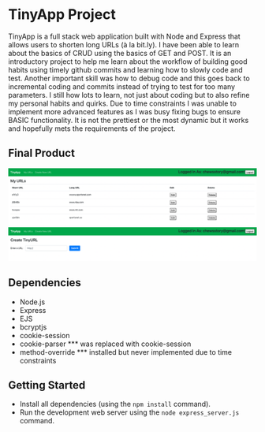 # TinyApp Project

TinyApp is a full stack web application built with Node and Express that allows users to shorten long URLs (à la bit.ly). I have been able to learn about the basics of CRUD using the basics of GET and POST. It is an introductory project to
help me learn about the workflow of building good habits using timely github commits and learning how to slowly code and 
test. Another important skill was how to debug code and this goes back to incremental coding and commits instead of trying to test for too many parameters. I still how lots to learn, not just about coding but to also refine my personal habits and quirks.  Due to time constraints I was unable to implement more advanced features as I was busy fixing bugs to ensure BASIC functionality. It is not the prettiest or the most dynamic but it works and hopefully mets the requirements of the project.

## Final Product

!["screenshot of URL index"](https://github.com/trickstyle89/tinyapp/blob/main/docs/tinyAppURLindex.png)
!["screenshot of New URL form"](https://github.com/trickstyle89/tinyapp/blob/main/docs/tinyAppNewURL.png)

## Dependencies

- Node.js
- Express
- EJS
- bcryptjs
- cookie-session
- cookie-parser *** was replaced with cookie-session
- method-override *** installed but never implemented due to time constraints

## Getting Started

- Install all dependencies (using the `npm install` command).
- Run the development web server using the `node express_server.js` command.